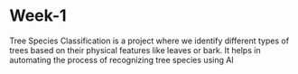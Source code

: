 # Week-1
Tree Species Classification is a project where we identify different types of trees based on their physical features like leaves or bark. It helps in automating the process of recognizing tree species using AI
